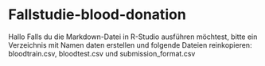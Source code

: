 # Fallstudie-blood-donation
Hallo
Falls du die Markdown-Datei in R-Studio ausführen möchtest, bitte ein Verzeichnis mit Namen daten erstellen und 
folgende Dateien reinkopieren: bloodtrain.csv, bloodtest.csv und submission_format.csv
